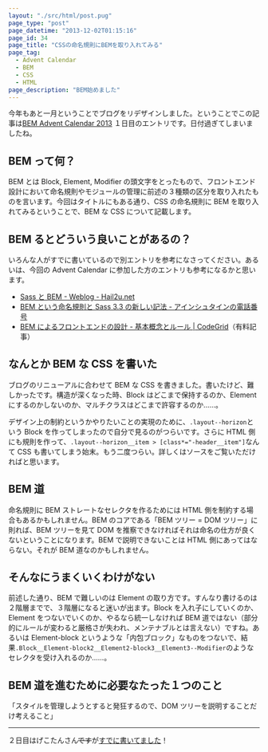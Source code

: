 ```yaml
---
layout: "./src/html/post.pug"
page_type: "post"
page_datetime: "2013-12-02T01:15:16"
page_id: 34
page_title: "CSSの命名規則にBEMを取り入れてみる"
page_tag:
  - Advent Calendar
  - BEM
  - CSS
  - HTML
page_description: "BEM始めました"
---
```


今年もあと一月ということでブログをリデザインしました。ということでこの記事は[BEM Advent Calendar 2013](http://www.adventar.org/calendars/61) １日目のエントリです。日付過ぎてしまいましたね。

## BEM って何？

BEM とは Block, Element, Modifier の頭文字をとったもので、フロントエンド設計において命名規則やモジュールの管理に前述の３種類の区分を取り入れたものを言います。今回はタイトルにもある通り、CSS の命名規則に BEM を取り入れてみるということで、BEM な CSS について記載します。

## BEM るとどういう良いことがあるの？

いろんな人がすでに書いているので別エントリを参考になさってください。あるいは、今回の Advent Calendar に参加した方のエントリも参考になるかと思います。

- [Sass と BEM - Weblog - Hail2u.net](http://hail2u.net/blog/webdesign/sass-and-bem.html)
- [BEM という命名規則と Sass 3.3 の新しい記法 - アインシュタインの電話番号](http://blog.ruedap.com/2013/10/29/block-element-modifier)
- [BEM によるフロントエンドの設計 - 基本概念とルール | CodeGrid](https://app.codegrid.net/entry/bem-basic-1)（有料記事）

## なんとか BEM な CSS を書いた

ブログのリニューアルに合わせて BEM な CSS を書きました。書いたけど、難しかったです。構造が深くなった時、Block はどこまで保持するのか、Element にするのかしないのか、マルチクラスはどこまで許容するのか......。

デザイン上の制約というかやりたいことの実現のために、`.layout--horizon`という Block を作ってしまったので自分で見るのがつらいです。さらに HTML 側にも規則を作って、`.layout--horizon__item > [class*="-header__item"]`なんて CSS も書いてしまう始末。もう二度つらい。詳しくはソースをご覧いただければと思います。

## BEM 道

命名規則に BEM ストレートなセレクタを作るためには HTML 側を制約する場合もあるかもしれません。BEM のコアである「BEM ツリー = DOM ツリー」に則れば、BEM ツリーを見て DOM を推察できなければそれは命名の仕方が良くないということになります。BEM で説明できないことは HTML 側にあってはならない。それが BEM 道なのかもしれません。

## そんなにうまくいくわけがない

前述した通り、BEM で難しいのは Element の取り方です。すんなり書けるのは２階層までで、３階層になると迷いが出ます。Block を入れ子にしていくのか、Element をつないでいくのか、やるなら統一しなければ BEM 道ではない（部分的にルールが変わると厳格さが失われ、メンテナブルとは言えない）ですね。あるいは Element-block というような「内包ブロック」なものをつないで、結果`.Block__Element-block2__Element2-block3__Element3--Modifier`のようなセレクタを受け入れるのか......。

## BEM 道を進むために必要なたった１つのこと

「スタイルを管理しようとすると発狂するので、DOM ツリーを説明することだけ考えること」

---

２日目はげこたんさん<del>です</del>が[すでに書いてました](http://geckotang.tumblr.com/post/68662389684/bem)！
